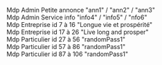 Mdp Admin Petite annonce "ann1" / "ann2" / "ann3" <br>
Mdp Admin Service info "info4" / "info5" / "nfo6" <br>
Mdp Entreprise id 7 à 16 "Longue vie et prospérité" <br>
Mdp Entreprise id 17 à 26 "Live long and prosper" <br>
Mdp Particulier id 27 à 56 "randomPass1" <br>
Mdp Particulier id 57 à 86 "randomPass1" <br>
Mdp Particulier id 87 à 106 "randomPass1" <br>
